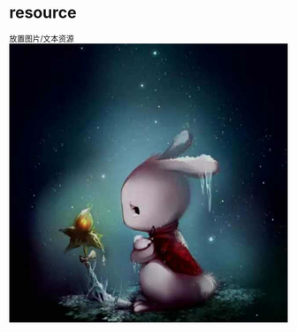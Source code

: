 # resource
放置图片/文本资源
![Image](https://raw.githubusercontent.com/shusqn/resource/main/20201218135309.jpg)
